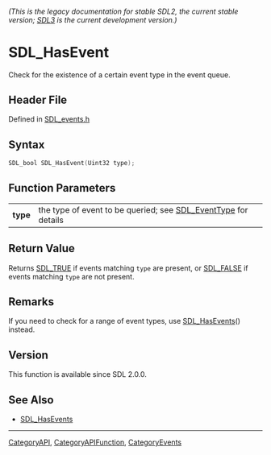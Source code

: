 ###### (This is the legacy documentation for stable SDL2, the current stable version; [SDL3](https://wiki.libsdl.org/SDL3/) is the current development version.)
# SDL_HasEvent

Check for the existence of a certain event type in the event queue.

## Header File

Defined in [SDL_events.h](https://github.com/libsdl-org/SDL/blob/SDL2/include/SDL_events.h)

## Syntax

```c
SDL_bool SDL_HasEvent(Uint32 type);

```

## Function Parameters

|              |                                                                                 |
| ------------ | ------------------------------------------------------------------------------- |
| **type**     | the type of event to be queried; see [SDL_EventType](SDL_EventType) for details |

## Return Value

Returns [SDL_TRUE](SDL_TRUE) if events matching `type` are present, or
[SDL_FALSE](SDL_FALSE) if events matching `type` are not present.

## Remarks

If you need to check for a range of event types, use
[SDL_HasEvents](SDL_HasEvents)() instead.

## Version

This function is available since SDL 2.0.0.

## See Also

- [SDL_HasEvents](SDL_HasEvents)

----
[CategoryAPI](CategoryAPI), [CategoryAPIFunction](CategoryAPIFunction), [CategoryEvents](CategoryEvents)

